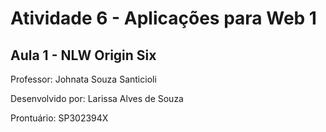 # Atividade 6 - Aplicações para Web 1

## Aula 1 - NLW Origin Six

Professor: Johnata Souza Santicioli

Desenvolvido por: Larissa Alves de Souza

Prontuário: SP302394X

